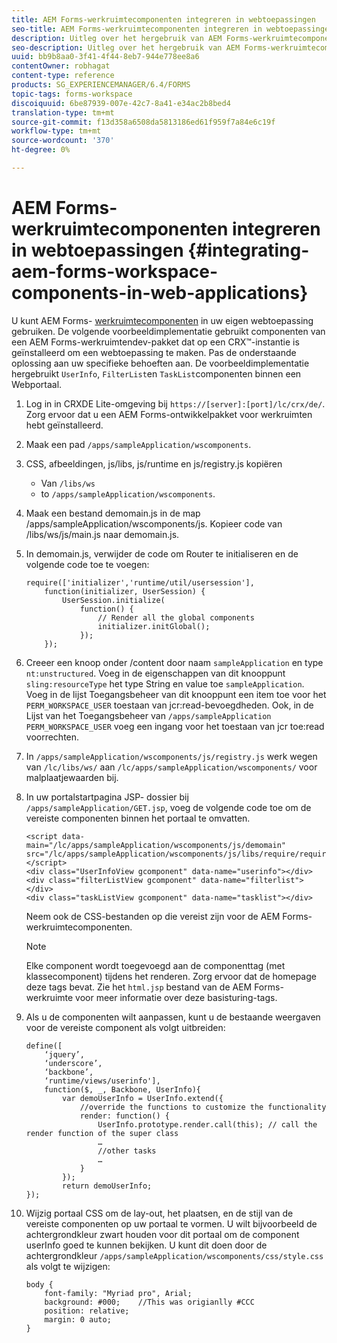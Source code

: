 ```yaml
---
title: AEM Forms-werkruimtecomponenten integreren in webtoepassingen
seo-title: AEM Forms-werkruimtecomponenten integreren in webtoepassingen
description: Uitleg over het hergebruik van AEM Forms-werkruimtecomponenten in uw eigen webapps om functionaliteit te benutten en verregaande integratie te bieden.
seo-description: Uitleg over het hergebruik van AEM Forms-werkruimtecomponenten in uw eigen webapps om functionaliteit te benutten en verregaande integratie te bieden.
uuid: bb9b8aa0-3f41-4f44-8eb7-944e778ee8a6
contentOwner: robhagat
content-type: reference
products: SG_EXPERIENCEMANAGER/6.4/FORMS
topic-tags: forms-workspace
discoiquuid: 6be87939-007e-42c7-8a41-e34ac2b8bed4
translation-type: tm+mt
source-git-commit: f13d358a6508da5813186ed61f959f7a84e6c19f
workflow-type: tm+mt
source-wordcount: '370'
ht-degree: 0%

---
```



# AEM Forms-werkruimtecomponenten integreren in webtoepassingen {#integrating-aem-forms-workspace-components-in-web-applications}

U kunt AEM Forms- [werkruimtecomponenten](/help/forms/using/description-reusable-components.md) in uw eigen webtoepassing gebruiken. De volgende voorbeeldimplementatie gebruikt componenten van een AEM Forms-werkruimtendev-pakket dat op een CRX™-instantie is geïnstalleerd om een webtoepassing te maken. Pas de onderstaande oplossing aan uw specifieke behoeften aan. De voorbeeldimplementatie hergebruikt `UserInfo`, `FilterList`en `TaskList`componenten binnen een Webportaal.

1. Log in in CRXDE Lite-omgeving bij `https://[server]:[port]/lc/crx/de/`. Zorg ervoor dat u een AEM Forms-ontwikkelpakket voor werkruimten hebt geïnstalleerd.
1. Maak een pad `/apps/sampleApplication/wscomponents`.
1. CSS, afbeeldingen, js/libs, js/runtime en js/registry.js kopiëren

   * Van `/libs/ws`
   * to `/apps/sampleApplication/wscomponents`.

1. Maak een bestand demomain.js in de map /apps/sampleApplication/wscomponents/js. Kopieer code van /libs/ws/js/main.js naar demomain.js.
1. In demomain.js, verwijder de code om Router te initialiseren en de volgende code toe te voegen:

   ```
   require(['initializer','runtime/util/usersession'], 
       function(initializer, UserSession) { 
           UserSession.initialize( 
               function() { 
                   // Render all the global components
                   initializer.initGlobal();  
               }); 
       });
   ```

1. Creeer een knoop onder /content door naam `sampleApplication` en type `nt:unstructured`. Voeg in de eigenschappen van dit knooppunt `sling:resourceType` het type String en value toe `sampleApplication`. Voeg in de lijst Toegangsbeheer van dit knooppunt een item toe voor het `PERM_WORKSPACE_USER` toestaan van jcr:read-bevoegdheden. Ook, in de Lijst van het Toegangsbeheer van `/apps/sampleApplication` `PERM_WORKSPACE_USER` voeg een ingang voor het toestaan van jcr toe:read voorrechten.
1. In `/apps/sampleApplication/wscomponents/js/registry.js` werk wegen van `/lc/libs/ws/` aan `/lc/apps/sampleApplication/wscomponents/` voor malplaatjewaarden bij.
1. In uw portalstartpagina JSP- dossier bij `/apps/sampleApplication/GET.jsp`, voeg de volgende code toe om de vereiste componenten binnen het portaal te omvatten.

   ```as3
   <script data-main="/lc/apps/sampleApplication/wscomponents/js/demomain" src="/lc/apps/sampleApplication/wscomponents/js/libs/require/require.js"></script>
   <div class="UserInfoView gcomponent" data-name="userinfo"></div> 
   <div class="filterListView gcomponent" data-name="filterlist"></div> 
   <div class="taskListView gcomponent" data-name="tasklist"></div> 
   ```

   Neem ook de CSS-bestanden op die vereist zijn voor de AEM Forms-werkruimtecomponenten.

   >[!NOTE]
   >
   >Elke component wordt toegevoegd aan de componenttag (met klassecomponent) tijdens het renderen. Zorg ervoor dat de homepage deze tags bevat. Zie het `html.jsp` bestand van de AEM Forms-werkruimte voor meer informatie over deze basisturing-tags.

1. Als u de componenten wilt aanpassen, kunt u de bestaande weergaven voor de vereiste component als volgt uitbreiden:

   ```as3
   define([ 
       ‘jquery’, 
       ‘underscore’, 
       ‘backbone’, 
       ‘runtime/views/userinfo'],
       function($, _, Backbone, UserInfo){ 
           var demoUserInfo = UserInfo.extend({ 
               //override the functions to customize the functionality 
               render: function() { 
                   UserInfo.prototype.render.call(this); // call the render function of the super class 
                   … 
                   //other tasks 
                   … 
               } 
           }); 
           return demoUserInfo; 
   });
   ```

1. Wijzig portaal CSS om de lay-out, het plaatsen, en de stijl van de vereiste componenten op uw portaal te vormen. U wilt bijvoorbeeld de achtergrondkleur zwart houden voor dit portaal om de component userInfo goed te kunnen bekijken. U kunt dit doen door de achtergrondkleur `/apps/sampleApplication/wscomponents/css/style.css` als volgt te wijzigen:

   ```as3
   body {
       font-family: "Myriad pro", Arial;
       background: #000;    //This was origianlly #CCC    
       position: relative;
       margin: 0 auto;
   }
   ```
